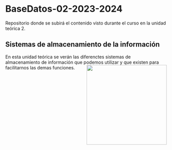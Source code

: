 # BaseDatos-02-2023-2024
Repositorio donde se subirá el contenido visto durante el curso en la unidad teórica 2.

<h2>Sistemas de almacenamiento de la información</h2>
En esta unidad teórica se verán las diferenctes sistemas de almacenamiento de información que podemos utilizar y que existen para facilitarnos las demas funciones.
<picture> <img align="right" src="https://github.com/7oSkaaa/7oSkaaa/blob/main/Images/Right_Side.gif?raw=true" width = 250px></picture>
